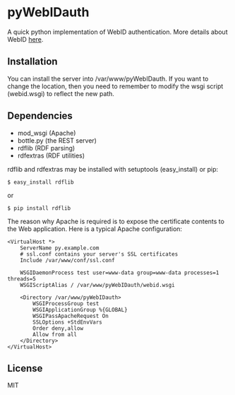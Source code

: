 pyWebIDauth
===========

A quick python implementation of WebID authentication. More details about WebID [here](http://webid.info/).

Installation
------------

You can install the server into /var/www/pyWebIDauth. If you want to change the location, then you need to remember to modify the wsgi script (webid.wsgi) to reflect the new path.

Dependencies
------------

 * mod_wsgi (Apache)
 * bottle.py (the REST server)
 * rdflib (RDF parsing)
 * rdfextras (RDF utilities)

rdflib and rdfextras may be installed with setuptools (easy_install) or pip:

    $ easy_install rdflib
or

    $ pip install rdflib

The reason why Apache is required is to expose the certificate contents to the Web application. Here is a typical Apache configuration:

```
<VirtualHost *>
    ServerName py.example.com 
    # ssl.conf contains your server's SSL certificates
    Include /var/www/conf/ssl.conf

    WSGIDaemonProcess test user=www-data group=www-data processes=1 threads=5
    WSGIScriptAlias / /var/www/pyWebIDauth/webid.wsgi
    
    <Directory /var/www/pyWebIDauth>
        WSGIProcessGroup test
        WSGIApplicationGroup %{GLOBAL}
        WSGIPassApacheRequest On
        SSLOptions +StdEnvVars
        Order deny,allow
        Allow from all
    </Directory>
</VirtualHost>
```


License
-------

MIT


